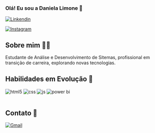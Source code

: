### Olá! Eu sou a Daniela Limone 👋

[![Linkendin](https://img.shields.io/badge/LinkedIn-0077B5?style=for-the-badge&logo=linkedin&logoColor=white)](https://www.linkedin.com/in/daniela-limone-87767b256/)

[![Instagram](https://img.shields.io/badge/Instagram-E4405F?style=for-the-badge&logo=instagram&logoColor=white)](https://www.instagram.com/danylimone)


## Sobre mim 👩‍💻
<p>Estudante de Análise e Desenvolvimento de Sitemas, profissional em transição de carreira, explorando novas tecnologias.</p>

## Habilidades em Evolução 🚀

<div style="display: inline_block">
  <img align="center" alt="html5" src="https://img.icongr.am/devicon/html5-original-wordmark.svg?size=128&color=currentColor" />
  <img align="center" alt="css" src="https://img.shields.io/badge/CSS3-1572B6?style=for-the-badge&logo=css3&logoColor=white" />
  <img align="center" alt="js" src="https://img.shields.io/badge/JavaScript-F7DF1E?style=for-the-badge&logo=javascript&logoColor=black" />
<img align="center" alt="power bi" src="https://img.github.com/dLimone/dLimone/assets/146998817/6403a40d-d4a7-4c90-a2ae-1546e6ff603d)
" />
</div><br/>

## Contato 📩
[![Gmail](https://img.shields.io/badge/Gmail-333333?style=for-the-badge&logo=gmail&logoColor=red)](mailto:danylimone@gmail.com)

